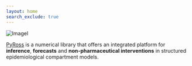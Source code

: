 ```yaml
---
layout: home
search_exclude: true
---
```


![Imagel](https://raw.githubusercontent.com/rajeshrinet/pyross/master/examples/banner.jpg)

[PyRoss](https://github.com/rajeshrinet/pyross) is a numerical library that offers an integrated platform for **inference**, **forecasts** and **non-pharmaceutical interventions** in structured epidemiological compartment models.